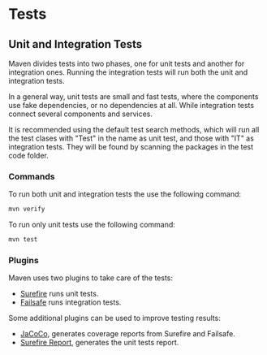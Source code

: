 # Tests

## Unit and Integration Tests

Maven divides tests into two phases, one for unit tests and another for integration ones. Running the integration tests will run both the unit and integration tests.

In a general way, unit tests are small and fast tests, where the components use fake dependencies, or no dependencies at all. While integration tests connect several components and services.

It is recommended using the default test search methods, which will run all the test clases with "Test" in the name as unit test, and those with "IT" as integration tests. They will be found by scanning the packages in the test code folder.

### Commands

To run both unit and integration tests the use the following command:

```bash
mvn verify
```

To run only unit tests use the following command:

```bash
mvn test
```

### Plugins

Maven uses two plugins to take care of the tests:

* [Surefire](https://maven.apache.org/surefire/maven-surefire-plugin/) runs unit tests.
* [Failsafe](https://maven.apache.org/surefire/maven-failsafe-plugin/) runs integration tests.

Some additional plugins can be used to improve testing results:

* [JaCoCo](http://eclemma.org/jacoco/trunk/doc/maven.html), generates coverage reports from Surefire and Failsafe.
* [Surefire Report](https://maven.apache.org/surefire/maven-surefire-report-plugin/), generates the unit tests report.

